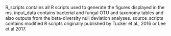 R_scripts contains all R scripts used to generate the figures displayed in the ms.
input_data contains bacterial and fungal OTU and taxonomy tables and also outputs from the beta-diversity null deviation analyses. 
source_scripts contains modified R scripts originally published by Tucker et al., 2016 or Lee et al 2017.
